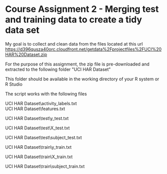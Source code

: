 # Course Assignment 2 - Merging test and training data to create a tidy data set

My goal is to collect and clean data from the files located at this url
https://d396qusza40orc.cloudfront.net/getdata%2Fprojectfiles%2FUCI%20HAR%20Dataset.zip 

For the purpose of this assignment, the zip file is pre-downloaded and extracted to the following folder
"UCI HAR Dataset"

This folder should be available in the working directory of your R system or R Studio

The script works with the following files

UCI HAR Dataset\activity_labels.txt  
UCI HAR Dataset\features.txt

UCI HAR Dataset\test\y_test.txt

UCI HAR Dataset\test\X_test.txt

UCI HAR Dataset\test\subject_test.txt

UCI HAR Dataset\train\y_train.txt

UCI HAR Dataset\train\X_train.txt

UCI HAR Dataset\train\subject_train.txt

